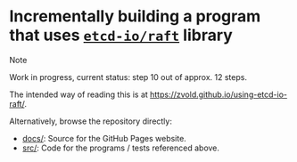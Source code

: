 # Incrementally building a program that uses [`etcd-io/raft`](https://github.com/etcd-io/raft) library

> [!NOTE]
> Work in progress, current status: step 10 out of approx. 12 steps.

The intended way of reading this is at https://zvold.github.io/using-etcd-io-raft/.

Alternatively, browse the repository directly:
- [docs/](docs/): Source for the GitHub Pages website.
- [src/](src/): Code for the programs / tests referenced above. 
